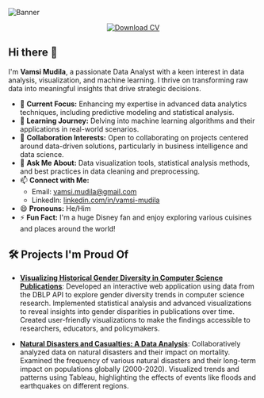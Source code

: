 ![Banner](https://github.com/user-attachments/assets/b1674d72-29d2-4d0a-9abc-3becdc364795)

<div align="center">
  <a href="https://github.com/user-attachments/files/18038994/Vamsi.Mudila_CV.docx">
    <img src="https://img.shields.io/badge/Download%20CV-blue" alt="Download CV" />
  </a>
</div>

## Hi there 👋

I'm **Vamsi Mudila**, a passionate Data Analyst with a keen interest in data analysis, visualization, and machine learning. I thrive on transforming raw data into meaningful insights that drive strategic decisions.

- 🔭 **Current Focus:** Enhancing my expertise in advanced data analytics techniques, including predictive modeling and statistical analysis.
- 🌱 **Learning Journey:** Delving into machine learning algorithms and their applications in real-world scenarios.
- 👯 **Collaboration Interests:** Open to collaborating on projects centered around data-driven solutions, particularly in business intelligence and data science.
- 💬 **Ask Me About:** Data visualization tools, statistical analysis methods, and best practices in data cleaning and preprocessing.
- 📫 **Connect with Me:**
  - Email: [vamsi.mudila@gmail.com](mailto:vamsi.mudila@gmail.com)
  - LinkedIn: [linkedin.com/in/vamsi-mudila](https://www.linkedin.com/in/vamsi-mudila/)
- 😄 **Pronouns:** He/Him
- ⚡ **Fun Fact:** I'm a huge Disney fan and enjoy exploring various cuisines and places around the world!

## 🛠️ Projects I'm Proud Of
- **[Visualizing Historical Gender Diversity in Computer Science Publications](https://github.com/Vamsi-Mudila/Gender-Diversity-CS)**: Developed an interactive web application using data from the DBLP API to explore gender diversity trends in computer science research. Implemented statistical analysis and advanced visualizations to reveal insights into gender disparities in publications over time. Created user-friendly visualizations to make the findings accessible to researchers, educators, and policymakers.

- **[Natural Disasters and Casualties: A Data Analysis](https://github.com/Vamsi-Mudila/Natural-Disasters-Data-Analysis)**: Collaboratively analyzed data on natural disasters and their impact on mortality. Examined the frequency of various natural disasters and their long-term impact on populations globally (2000-2020). Visualized trends and patterns using Tableau, highlighting the effects of events like floods and earthquakes on different regions.
  
<!--
**Vamsi-Mudila/Vamsi-Mudila** is a ✨ special ✨ repository because its `README.md` (this file) appears on your GitHub profile.
-->
